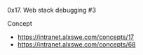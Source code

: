 0x17. Web stack debugging #3

Concept
* https://intranet.alxswe.com/concepts/17
* https://intranet.alxswe.com/concepts/68
